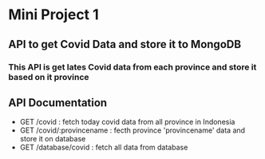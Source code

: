 # Mini Project 1
## API to get Covid Data and store it to MongoDB
### This API is get lates Covid data from each province and store it based on it province

## API Documentation
* GET /covid : fetch today covid data from all province in Indonesia
* GET /covid/:provincename : fecth province 'provincename' data and store it on database
* GET /database/covid : fetch all data from database
